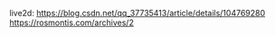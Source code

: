 live2d:
https://blog.csdn.net/qq_37735413/article/details/104769280
https://rosmontis.com/archives/2
